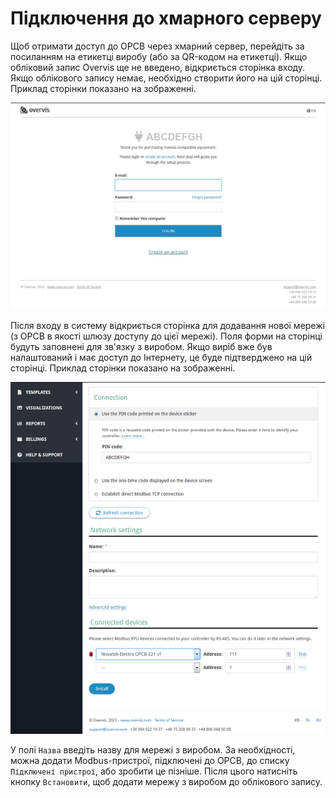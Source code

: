 # Підключення до хмарного серверу

Щоб отримати доступ до OPCB через хмарний сервер, перейдіть за посиланням на етикетці виробу (або
за QR-кодом на етикетці). Якщо обліковий запис Overvis ще не введено, відкриється сторінка входу.
Якщо облікового запису немає, необхідно створити його на цій сторінці. Приклад сторінки показано на
зображенні.

![ Overvis page to log in to the account where OPCB will be added](./images/overvis-login.png)

Після входу в систему відкриється сторінка для додавання нової мережі (з OPCB в якості шлюзу
доступу до цієї мережі). Поля форми на сторінці будуть заповнені для зв'язку з виробом. Якщо виріб
вже був налаштований і має доступ до Інтернету, це буде підтверджено на цій сторінці. Приклад
сторінки показано на зображенні.

![ Overvis page for adding a network with OPCB attached](./images/overvis-add-network.png)

У полі `Назва` введіть назву для мережі з виробом. За необхідності, можна додати Modbus-пристрої,
підключені до OPCB, до списку `Підключені пристрої`, або зробити це пізніше. Після цього натисніть
кнопку `Встановити`, щоб додати мережу з виробом до облікового запису.
